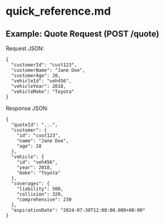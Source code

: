 # quick_reference.md

## Example: Quote Request (POST /quote)

Request JSON:
```
{
  "customerId": "cust123",
  "customerName": "Jane Doe",
  "customerAge": 28,
  "vehicleId": "veh456",
  "vehicleYear": 2018,
  "vehicleMake": "Toyota"
}
```

Response JSON:
```
{
  "quoteId": "...",
  "customer": {
    "id": "cust123",
    "name": "Jane Doe",
    "age": 28
  },
  "vehicle": {
    "id": "veh456",
    "year": 2018,
    "make": "Toyota"
  },
  "coverages": {
    "liability": 500,
    "collision": 320,
    "comprehensive": 230
  },
  "expirationDate": "2024-07-30T12:00:00.000+00:00"
}
``` 